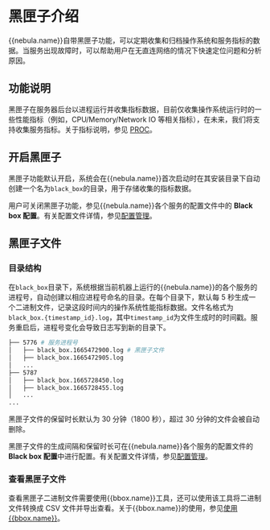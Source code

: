 # 黑匣子介绍

{{nebula.name}}自带黑匣子功能，可以定期收集和归档操作系统和服务指标的数据。当服务出现故障时，可以帮助用户在无直连网络的情况下快速定位问题和分析原因。

## 功能说明

黑匣子在服务器后台以进程运行并收集指标数据，目前仅收集操作系统运行时的一些性能指标（例如，CPU/Memory/Network IO 等相关指标），在未来，我们将支持收集服务指标。关于指标说明，参见 [PROC](https://man7.org/linux/man-pages/man5/proc.5.html)。

## 开启黑匣子

黑匣子功能默认开启，系统会在{{nebula.name}}首次启动时在其安装目录下自动创建一个名为`black_box`的目录，用于存储收集的指标数据。

用户可关闭黑匣子功能，参见{{nebula.name}}各个服务的配置文件中的 **Black box 配置**。有关配置文件详情，参见[配置管理](../../5.configurations-and-logs/1.configurations/1.configurations.md)。

## 黑匣子文件

### 目录结构

在`black_box`目录下，系统根据当前机器上运行的{{nebula.name}}的各个服务的进程号，自动创建以相应进程号命名的目录。在每个目录下，默认每 5 秒生成一个二进制文件，记录这段时间内的操作系统性能指标数据。文件名格式为`black_box.{timestamp_id}.log`，其中`timestamp_id`为文件生成时的时间戳。服务重启后，进程号变化会导致日志写到新的目录下。

```bash
├── 5776 # 服务进程号
│   ├── black_box.1665472900.log # 黑匣子文件
│   ├── black_box.1665472905.log
│   ...
├── 5787
│   ├── black_box.1665728450.log
│   ├── black_box.1665728455.log
│   ...
...
```

黑匣子文件的保留时长默认为 30 分钟（1800 秒），超过 30 分钟的文件会被自动删除。

黑匣子文件的生成间隔和保留时长可在{{nebula.name}}各个服务的配置文件的 **Black box 配置**中进行配置。有关配置文件详情，参见[配置管理](../../5.configurations-and-logs/1.configurations/1.configurations.md)。

### 查看黑匣子文件

查看黑匣子二进制文件需要使用{{bbox.name}}工具，还可以使用该工具将二进制文件转换成 CSV 文件并导出查看。关于{{bbox.name}}的使用，参见[使用{{bbox.name}}](3.2.bbox-reviewer.md)。

